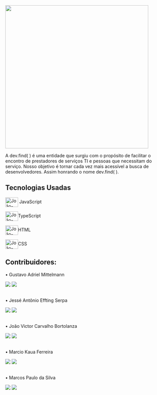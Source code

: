 <div>
        <img  width="450" src="https://uploaddeimagens.com.br/images/003/452/106/original/logo-dev-removebg-preview.png?1632769383" alt="">
</div>
<p>A dev.find( ) é uma  entidade que surgiu 
com o propósito de facilitar o encontro
de prestadores de serviços TI e pessoas
que necessitam do serviço. Nosso objetivo é tornar cada vez mais
acessível a busca de desenvolvedores.
Assim honrando o nome dev.find( ).</p>

 <h2>Tecnologias Usadas</h2>
  <div>
      <p><img align="center" alt="João-Js" height="30" width="40" src="https://cdn.jsdelivr.net/gh/devicons/devicon/icons/javascript/javascript-original.svg" /> JavaScript</p>
      <p><img align="center" alt="João-Js" height="30" width="40" src="https://cdn.jsdelivr.net/gh/devicons/devicon/icons/typescript/typescript-original.svg"  />TypeScript</p>
      <p><img align="center" alt="João-Js" height="30" width="40" src="https://cdn.jsdelivr.net/gh/devicons/devicon/icons/html5/html5-original.svg" />HTML</p>
      <p><img align="center" alt="João-Js" height="30" width="40" src="https://cdn.jsdelivr.net/gh/devicons/devicon/icons/css3/css3-original.svg" />CSS</p>
  </div>

 <div>
  <div>
    <h2>Contribuidores:</h2>
    <p>• Gustavo Adriel Mittelmann</p>
      <a href="https://github.com/gsmitt" target="_blank"><img src="https://img.shields.io/badge/GitHub-100000?style=for-the-badge&logo=github&logoColor=white" target="_blank"></a>
      <a href="https://www.linkedin.com/in/gustavo-adriel-mittelmann-04a596221/" target="_blank"><img src="https://img.shields.io/badge/LinkedIn-0077B5?style=for-the-badge&logo=linkedin&logoColor=white" target="_blank"></a>
  </div>
  <br />
  <div>
    <p>• Jessé Antônio Effting Serpa</p>
      <a href="https://github.com/jesseantonio" target="_blank"><img src="https://img.shields.io/badge/GitHub-100000?style=for-the-badge&logo=github&logoColor=white" target="_blank"></a>
      <a href="https://www.linkedin.com/in/jess%C3%A9-ant%C3%B4nio-773a79217/" target="_blank"><img src="https://img.shields.io/badge/LinkedIn-0077B5?style=for-the-badge&logo=linkedin&logoColor=white" target="_blank"></a>
  </div>
  <br />
  <div>
    <p>• João Victor Carvalho Bortolanza</p>
      <a href="https://github.com/JoaoVictorCB" target="_blank"><img src="https://img.shields.io/badge/GitHub-100000?style=for-the-badge&logo=github&logoColor=white" target="_blank"></a>
      <a href="#" target="_blank"><img src="https://img.shields.io/badge/LinkedIn-0077B5?style=for-the-badge&logo=linkedin&logoColor=white" target="_blank"></a>
  </div>
  <br />
  <div>
    <p>• Marcio Kaua Ferreira</p>
      <a href="https://github.com/marciokaua" target="_blank"><img src="https://img.shields.io/badge/GitHub-100000?style=for-the-badge&logo=github&logoColor=white" target="_blank"></a>
      <a href="#" target="_blank"><img src="https://img.shields.io/badge/LinkedIn-0077B5?style=for-the-badge&logo=linkedin&logoColor=white" target="_blank"></a>
  </div>
  <br />
  <div>
    <p>• Marcos Paulo da Silva</p>
      <a href="" target="_blank"><img src="https://img.shields.io/badge/GitHub-100000?style=for-the-badge&logo=github&logoColor=white" target="_blank"></a>
      <a href="#" target="_blank"><img src="https://img.shields.io/badge/LinkedIn-0077B5?style=for-the-badge&logo=linkedin&logoColor=white" target="_blank"></a>
  </div>
 </div>
